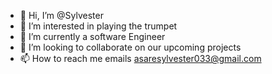 - 👋 Hi, I’m @Sylvester
- 👀 I’m interested in playing the trumpet
- 🌱 I’m currently a software Engineer
- 💞️ I’m looking to collaborate on our upcoming projects 
- 📫 How to reach me emails asaresylvester033@gmail.com

<!---
Bediide/Bediide is a ✨ special ✨ repository because its `README.md` (this file) appears on your GitHub profile.
You can click the Preview link to take a look at your changes.
--->
